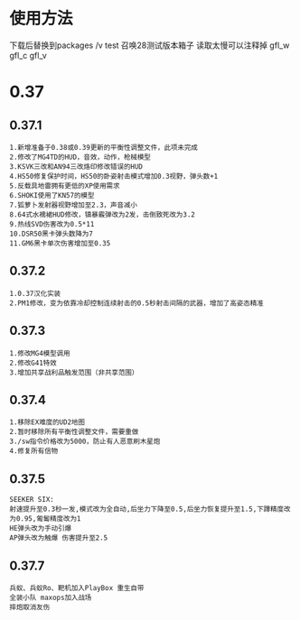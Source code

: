# 使用方法
下载后替换到packages /v test 召唤28测试版本箱子 读取太慢可以注释掉 gfl_w gfl_c gfl_v


# 0.37

## 0.37.1
	1.新增准备于0.38或0.39更新的平衡性调整文件，此项未完成
	2.修改了MG4TD的HUD，音效，动作，枪械模型
	3.KSVK三改和AN94三改烙印修改错误的HUD
	4.HS50修复保护时间，HS50的卧姿射击模式增加0.3视野，弹头数+1
	5.反载具地雷拥有更低的XP使用需求
	6.SHOKI使用了KN57的模型
	7.狐萝卜发射器视野增加至2.3，声音减小
	8.64式水襦裙HUD修改，镇暴霰弹改为2发，击倒致死改为3.2
	9.热线SVD伤害改为0.5*11
	10.DSR50黑卡弹头数降为7
	11.GM6黑卡单次伤害增加至0.35

## 0.37.2
	1.0.37汉化实装
	2.PM1修改，变为依靠冷却控制连续射击的0.5秒射击间隔的武器，增加了高姿态精准
	
## 0.37.3
	1.修改MG4模型调用
	2.修改G41特效
	3.增加共享战利品触发范围（非共享范围）

## 0.37.4
	1.移除EX难度的UD2地图
	2.暂时移除所有平衡性调整文件，需要重做
	3./sw指令价格改为5000，防止有人恶意刷木星炮
	4.修复所有信物

## 0.37.5
	SEEKER SIX:
	射速提升至0.3秒一发,模式改为全自动,后坐力下降至0.5,后坐力恢复提升至1.5,下蹲精度改为0.95,匍匐精度改为1
	HE弹头改为手动引爆
	AP弹头改为触爆 伤害提升至2.5

## 0.37.7
	兵蚁、兵蚁Ro、靶机加入PlayBox 重生自带
	全装小队 maxops加入战场
	摔炮取消友伤
